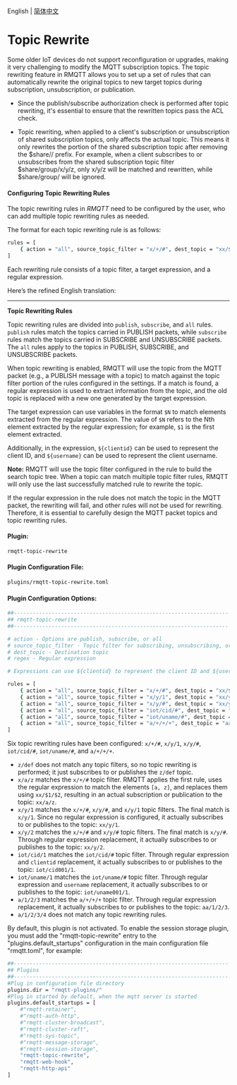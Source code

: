 English | [简体中文](../zh_CN/topic-rewrite.md)


# Topic Rewrite

Some older IoT devices do not support reconfiguration or upgrades, making it very challenging to modify the MQTT 
subscription topics. The topic rewriting feature in RMQTT allows you to set up a set of rules that can automatically 
rewrite the original topics to new target topics during subscription, unsubscription, or publication.


* Since the publish/subscribe authorization check is performed after topic rewriting, it's essential to ensure that 
the rewritten topics pass the ACL check.


* Topic rewriting, when applied to a client's subscription or unsubscription of shared subscription topics, only 
affects the actual topic. This means it only rewrites the portion of the shared subscription topic after removing 
the $share/<group-name>/ prefix. For example, when a client subscribes to or unsubscribes from the shared subscription 
topic filter $share/group/x/y/z, only x/y/z will be matched and rewritten, while $share/group/ will be ignored.


#### Configuring Topic Rewriting Rules

The topic rewriting rules in *RMQTT* need to be configured by the user, who can add multiple topic rewriting rules as needed.

The format for each topic rewriting rule is as follows:
```bash
rules = [
    { action = "all", source_topic_filter = "x/+/#", dest_topic = "xx/$1/$2", regex = "^x/(.+)/(.+)$" }
]
```

Each rewriting rule consists of a topic filter, a target expression, and a regular expression.

Here’s the refined English translation:

---

**Topic Rewriting Rules**

Topic rewriting rules are divided into `publish`, `subscribe`, and `all` rules. `publish` rules match the topics 
carried in PUBLISH packets, while `subscribe` rules match the topics carried in SUBSCRIBE and UNSUBSCRIBE packets. 
The `all` rules apply to the topics in PUBLISH, SUBSCRIBE, and UNSUBSCRIBE packets.

When topic rewriting is enabled, RMQTT will use the topic from the MQTT packet (e.g., a PUBLISH message with a topic) 
to match against the topic filter portion of the rules configured in the settings. If a match is found, a regular 
expression is used to extract information from the topic, and the old topic is replaced with a new one generated by 
the target expression.

The target expression can use variables in the format `$N` to match elements extracted from the regular expression. 
The value of `$N` refers to the Nth element extracted by the regular expression; for example, `$1` is the first 
element extracted.

Additionally, in the expression, `${clientid}` can be used to represent the client ID, and `${username}` can be used 
to represent the client username.

**Note:** RMQTT will use the topic filter configured in the rule to build the search topic tree. When a topic can match 
multiple topic filter rules, RMQTT will only use the last successfully matched rule to rewrite the topic.

If the regular expression in the rule does not match the topic in the MQTT packet, the rewriting will fail, and other 
rules will not be used for rewriting. Therefore, it is essential to carefully design the MQTT packet topics and topic 
rewriting rules.


#### Plugin:

```bash
rmqtt-topic-rewrite
```

#### Plugin Configuration File:

```bash
plugins/rmqtt-topic-rewrite.toml
```

#### Plugin Configuration Options:

```bash
##--------------------------------------------------------------------
## rmqtt-topic-rewrite
##--------------------------------------------------------------------

# action - Options are publish, subscribe, or all
# source_topic_filter - Topic filter for subscribing, unsubscribing, or publishing messages
# dest_topic - Destination topic
# regex - Regular expression

# Expressions can use ${clientid} to represent the client ID and ${username} to represent the client username.

rules = [
    { action = "all", source_topic_filter = "x/+/#", dest_topic = "xx/$1/$2", regex = "^x/(.+)/(.+)$" },
    { action = "all", source_topic_filter = "x/y/1", dest_topic = "xx/y/1" },
    { action = "all", source_topic_filter = "x/y/#", dest_topic = "xx/y/$1", regex = "^x/y/(.+)$" },
    { action = "all", source_topic_filter = "iot/cid/#", dest_topic = "iot/${clientid}/$1", regex = "^iot/cid/(.+)$" },
    { action = "all", source_topic_filter = "iot/uname/#", dest_topic = "iot/${username}/$1", regex = "^iot/uname/(.+)$" },
    { action = "all", source_topic_filter = "a/+/+/+", dest_topic = "aa/$1/$2/$3", regex = "^a/(.+)/(.+)/(.+)$" }
]
```

Six topic rewriting rules have been configured: `x/+/#`, `x/y/1`, `x/y/#`, `iot/cid/#`, `iot/uname/#`, and `a/+/+/+`.

- `z/def` does not match any topic filters, so no topic rewriting is performed; it just subscribes to or publishes the `z/def` topic.
- `x/a/z` matches the `x/+/#` topic filter. RMQTT applies the first rule, uses the regular expression to match the elements `[a, z]`, and replaces them using `xx/$1/$2`, resulting in an actual subscription or publication to the topic: `xx/a/z`.
- `x/y/1` matches the `x/+/#`, `x/y/#`, and `x/y/1` topic filters. The final match is `x/y/1`. Since no regular expression is configured, it actually subscribes to or publishes to the topic: `xx/y/1`.
- `x/y/2` matches the `x/+/#` and `x/y/#` topic filters. The final match is `x/y/#`. Through regular expression replacement, it actually subscribes to or publishes to the topic: `xx/y/2`.
- `iot/cid/1` matches the `iot/cid/#` topic filter. Through regular expression and `clientid` replacement, it actually subscribes to or publishes to the topic: `iot/cid001/1`.
- `iot/uname/1` matches the `iot/uname/#` topic filter. Through regular expression and `username` replacement, it actually subscribes to or publishes to the topic: `iot/uname001/1`.
- `a/1/2/3` matches the `a/+/+/+` topic filter. Through regular expression replacement, it actually subscribes to or publishes to the topic: `aa/1/2/3`.
- `a/1/2/3/4` does not match any topic rewriting rules.


By default, this plugin is not activated. To enable the session storage plugin, you must add the "rmqtt-topic-rewrite"
entry to the "plugins.default_startups" configuration in the main configuration file "rmqtt.toml", for example:
```bash
##--------------------------------------------------------------------
## Plugins
##--------------------------------------------------------------------
#Plug in configuration file directory
plugins.dir = "rmqtt-plugins/"
#Plug in started by default, when the mqtt server is started
plugins.default_startups = [
    #"rmqtt-retainer",
    #"rmqtt-auth-http",
    #"rmqtt-cluster-broadcast",
    #"rmqtt-cluster-raft",
    #"rmqtt-sys-topic",
    #"rmqtt-message-storage",
    #"rmqtt-session-storage",
    "rmqtt-topic-rewrite",
    "rmqtt-web-hook",
    "rmqtt-http-api"
]
```

